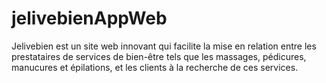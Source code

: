 # jelivebienAppWeb
 Jelivebien est un site web innovant qui facilite la mise en relation entre les prestataires de services de bien-être tels que les massages, pédicures, manucures et épilations, et les clients à la recherche de ces services.
